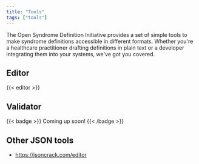 ```yaml
---
title: "Tools"
tags: ["tools"]
---
```


The Open Syndrome Definition Initiative provides a set of simple tools to make syndrome definitions
accessible in different formats. Whether you're a healthcare practitioner drafting definitions in
plain text or a developer integrating them into your systems, we've got you covered.

## Editor

{{< editor >}}

## Validator

{{< badge >}}
Coming up soon!
{{< /badge >}}

## Other JSON tools

* https://jsoncrack.com/editor
